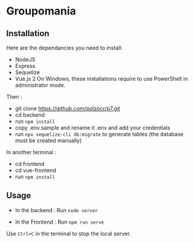 # Groupomania #

## Installation ##

Here are the dependancies you need to install:
- NodeJS 
- Express
- Sequelize
- Vue.js 2
On Windows, these installations require to use PowerShell in administrator mode.

Then : 
- git clone https://github.com/polzocr/p7.git
- cd backend
- run `npm install`
- copy .env.sample and rename it .env and add your credentials
- run `npx sequelize-cli db:migrate` to generate tables (the database must be created manually)

In another terminal : 
- cd frontend 
- cd vue-frontend
- run `npm install`



## Usage ##

- In the backend : 
Run `node server`

- In the Frontend : 
Run `npm run serve`

Use `Ctrl+C` in the terminal to stop the local server.
